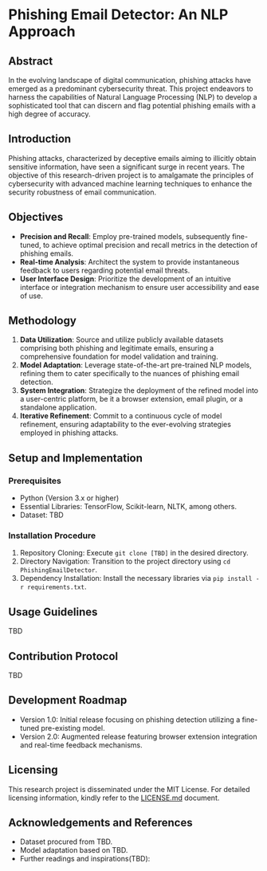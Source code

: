 # Phishing Email Detector: An NLP Approach

## Abstract

In the evolving landscape of digital communication, phishing attacks have emerged as a predominant cybersecurity threat. This project endeavors to harness the capabilities of Natural Language Processing (NLP) to develop a sophisticated tool that can discern and flag potential phishing emails with a high degree of accuracy.

## Introduction

Phishing attacks, characterized by deceptive emails aiming to illicitly obtain sensitive information, have seen a significant surge in recent years. The objective of this research-driven project is to amalgamate the principles of cybersecurity with advanced machine learning techniques to enhance the security robustness of email communication.

## Objectives

- **Precision and Recall**: Employ pre-trained models, subsequently fine-tuned, to achieve optimal precision and recall metrics in the detection of phishing emails.
- **Real-time Analysis**: Architect the system to provide instantaneous feedback to users regarding potential email threats.
- **User Interface Design**: Prioritize the development of an intuitive interface or integration mechanism to ensure user accessibility and ease of use.

## Methodology

1. **Data Utilization**: Source and utilize publicly available datasets comprising both phishing and legitimate emails, ensuring a comprehensive foundation for model validation and training.
2. **Model Adaptation**: Leverage state-of-the-art pre-trained NLP models, refining them to cater specifically to the nuances of phishing email detection.
3. **System Integration**: Strategize the deployment of the refined model into a user-centric platform, be it a browser extension, email plugin, or a standalone application.
4. **Iterative Refinement**: Commit to a continuous cycle of model refinement, ensuring adaptability to the ever-evolving strategies employed in phishing attacks.

## Setup and Implementation

### Prerequisites

- Python (Version 3.x or higher)
- Essential Libraries: TensorFlow, Scikit-learn, NLTK, among others.
- Dataset: TBD

### Installation Procedure

1. Repository Cloning: Execute `git clone [TBD]` in the desired directory.
2. Directory Navigation: Transition to the project directory using `cd PhishingEmailDetector`.
3. Dependency Installation: Install the necessary libraries via `pip install -r requirements.txt`.

## Usage Guidelines

TBD

## Contribution Protocol

TBD

## Development Roadmap

- Version 1.0: Initial release focusing on phishing detection utilizing a fine-tuned pre-existing model.
- Version 2.0: Augmented release featuring browser extension integration and real-time feedback mechanisms.

## Licensing

This research project is disseminated under the MIT License. For detailed licensing information, kindly refer to the [LICENSE.md](link-to-license-file) document.

## Acknowledgements and References

- Dataset procured from TBD.
- Model adaptation based on TBD.
- Further readings and inspirations(TBD):
  
